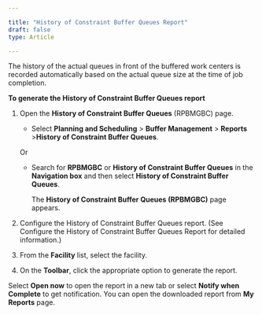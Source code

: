 ```yaml
---

title: "History of Constraint Buffer Queues Report"
draft: false
type: Article

---
```


The history of the actual queues in front of the buffered work centers is recorded automatically based on the actual queue size at the time of job completion.

**To generate the History of Constraint Buffer Queues report**

1. Open the **History of Constraint Buffer Queues** (RPBMGBC) page.

    - Select **Planning and Scheduling** > **Buffer Management** > **Reports** >**History of Constraint Buffer Queues**.

    Or

    - Search for **RPBMGBC** or **History of Constraint Buffer Queues** in the **Navigation box** and then select **History of Constraint Buffer Queues**.

        The **History of Constraint Buffer Queues (RPBMGBC)** page appears.

2. Configure the History of Constraint Buffer Queues report. (See Configure the History of Constraint Buffer Queues Report for detailed information.)

3. From the **Facility** list, select the facility.

4. On the **Toolbar**, click the appropriate option to generate the report.

Select **Open now** to open the report in a new tab or select **Notify when Complete** to get notification. You can open the downloaded report from **My Reports** page.